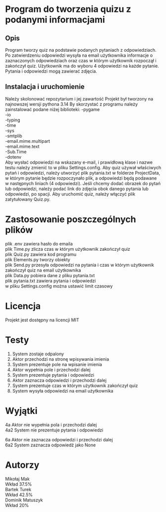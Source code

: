 # Program do tworzenia quizu z podanymi informacjami

## Opis
Program tworzy quiz na podstawie podanych pytaniach z odpowiedziach.
Po zatwierdzeniu odpowiedzi wysyła na email użytkownika informacje o zaznaczonych odpowiedziach oraz czas w którym użytkownik rozpoczął i zakończył quiz.
Użytkownik ma do wyboru 4 odpowiedzi na każde pytanie.
Pytania i odpowiedzi mogą zawierać zdjęcia.

## Instalacja i uruchomienie
Należy skolonować repozytarium i jej zawartość
Projekt był tworzony na najnowszej wersji pythona 3.14
By skorzystać z programu należy zainstalować podane niżej biblioteki:
-pygame<br>
-io<br>
-typing<br>
-time<br>
-sys<br>
-smtplib<br>
-email.mime.multipart<br>
-email.mime.text<br>
-Sub.Time<br>
-dotenv<br>
Aby wysłać odpowiedzi na wskazany e-mail, i prawidłową klase i nazwe testu należy zmienić to w pliku Settings.config.
Aby quiz używał właściwych pytań i odpowiedzi, należy utworzyć plik pytania.txt w folderze ProjectData, w którym pytanie będzie rozpoczynało plik, a odpowiedzi będą podawane w następnych liniach (4 odpowiedzi). Jeśli chcemy dodać obrazek do pytań lub odpowiedzi, należy podać link do zdjęcia obok danego pytania lub odpowiedzi, po spacji.
Aby uruchomić quiz, należy włączyć plik zatytułowany Quiz.py.

# Zastosowanie poszczególnych plików
plik .env zawiera hasło do emaila<br>
plik Time.py zlicza czas w którym użytkownik zakończył quiz<br>
plik Quiz.py zawiera kod programu<br>
plik Elements.py tworzy obiekty<br>
plik Send.py przesyła odpowiedzi na pytania i czas w którym użytkownik zakończył quiz na email użytkownika<br>
plik Data.py pobiera dane z pliku pytania.txt<br>
plik pytania.txt zawiera pytania i odpowiedzi<br>
w pliku Settings.config można ustawić limit czasowy<br>


# Licencja
Projekt jest dostępny na licencji MIT

# Testy
1. System zostaje odpalony<br>
2. Aktor przechodzi na stronę wpisywania imienia<br>
3. System prezentuje pole na wpisanie imienia<br>
4. Aktor wypełnia pole i przechodzi dalej<br>
5. System prezentuje pytania i odpowiedzi<br>
6. Aktor zaznacza odpowiedzi i przechodzi dalej<br>
7. System prezentuje czas w którym użytkownik zakończył quiz<br>
8. System wysyła odpowiedzi na email użytkownika<br>

# Wyjątki
4a Aktor nie wypełnia pola i przechodzi dalej<br>
4a2 System nie prezentuje pytania i odpowiedzi<br>

6a Aktor nie zaznacza odpowiedzi i przechodzi dalej<br>
6a2 System zaznacza odpowiedź jako None<br>

# Autorzy
Mikołaj Mak<br>
Wkład 37.5%<br>
Bartek Turek<br>
Wkład 42.5%<br>
Dominik Matuszyk<br>
Wkład 20%<br>
